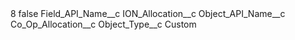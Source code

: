<?xml version="1.0" encoding="UTF-8"?>
<CustomMetadata xmlns="http://soap.sforce.com/2006/04/metadata" xmlns:xsi="http://www.w3.org/2001/XMLSchema-instance" xmlns:xsd="http://www.w3.org/2001/XMLSchema">
    <label>8</label>
    <protected>false</protected>
    <values>
        <field>Field_API_Name__c</field>
        <value xsi:type="xsd:string">ION_Allocation__c</value>
    </values>
    <values>
        <field>Object_API_Name__c</field>
        <value xsi:type="xsd:string">Co_Op_Allocation__c</value>
    </values>
    <values>
        <field>Object_Type__c</field>
        <value xsi:type="xsd:string">Custom</value>
    </values>
</CustomMetadata>
